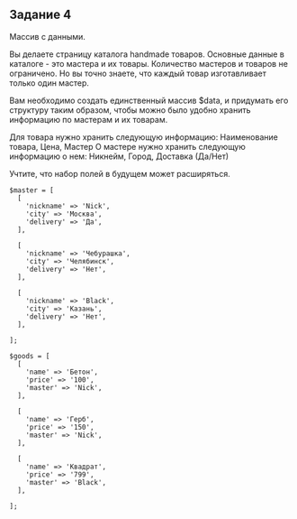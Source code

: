 ## Задание 4

Массив с данными.

Вы делаете страницу каталога handmade товаров. Основные данные в каталоге - это мастера и их товары. Количество мастеров и товаров не ограничено. Но вы точно знаете, что каждый товар изготавливает только один мастер.

Вам необходимо создать единственный массив $data, и придумать его структуру таким образом, чтобы можно было удобно хранить информацию по мастерам и их товарам.

Для товара нужно хранить следующую информацию: Наименование товара, Цена, Мастер
О мастере нужно хранить следующую информацию о нем: Никнейм, Город, Доставка (Да/Нет)

Учтите, что набор полей в будущем может расширяться.

```
$master = [
  [
    'nickname' => 'Nick',
    'city' => 'Москва',
    'delivery' => 'Да',
  ],

  [
    'nickname' => 'Чебурашка',
    'city' => 'Челябинск',
    'delivery' => 'Нет',
  ],

  [
    'nickname' => 'Black',
    'city' => 'Казань',
    'delivery' => 'Нет',
  ],

];

$goods = [
  [
    'name' => 'Бетон',
    'price' => '100',
    'master' => 'Nick',
  ],

  [
    'name' => 'Герб',
    'price' => '150',
    'master' => 'Nick',
  ],

  [
    'name' => 'Квадрат',
    'price' => '799',
    'master' => 'Black',
  ],

];
```